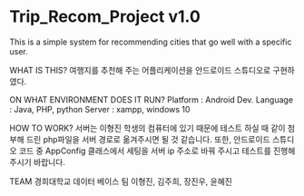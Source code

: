 # Trip_Recom_Project v1.0
This is a simple system for recommending cities that go well with a specific user.

WHAT IS THIS?
  여행지를 추천해 주는 어플리케이션을 안드로이드 스튜디오로 구현하였다.
 
ON WHAT ENVIRONMENT DOES IT RUN?
  Platform : Android
  Dev. Language : Java, PHP, python
  Server : xampp, windows 10
  
HOW TO WORK?
  서버는 이형진 학생의 컴퓨터에 있기 때문에 테스트 하실 때
  같이 첨부해 드린 php파일을 서버 경로로 옮겨주시면 될 것 같습니다.
  또한, 안드로이드 스튜디오 코드 중 AppConfig 클래스에서 세팅을 
  서버 ip 주소로 바꿔 주시고 테스트를 진행해 주시기 바랍니다.  
  
TEAM
  경희대학교 데이터 베이스 팀 이형진, 김주희, 장진우, 윤혜진
  
